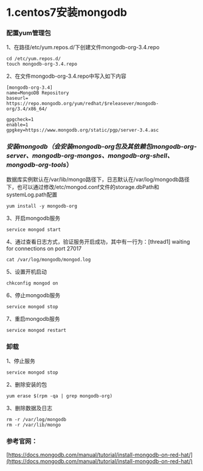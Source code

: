 # 1.centos7安装mongodb

### 配置yum管理包

1、在路径/etc/yum.repos.d/下创建文件mongodb-org-3.4.repo

```
cd /etc/yum.repos.d/
touch mongodb-org-3.4.repo
```

2、在文件mongodb-org-3.4.repo中写入如下内容

```
[mongodb-org-3.4]
name=MongoDB Repository
baseurl=
https://repo.mongodb.org/yum/redhat/$releasever/mongodb-org/3.4/x86_64/

gpgcheck=1
enable=1
gpgkey=https://www.mongodb.org/static/pgp/server-3.4.asc
```

### _安装mongodb（会安装mongodb-org包及其依赖包mongodb-org-server、mongodb-org-mongos、mongodb-org-shell、mongodb-org-tools_）

数据库实例默认在/var/lib/mongo路径下，日志默认在/var/log/mongodb路径下，也可以通过修改/etc/mongod.conf文件的storage.dbPath和systemLog.path配置

```
yum install -y mongodb-org
```

3、开启mongodb服务

```
service mongod start
```

4、通过查看日志方式，验证服务开启成功，其中有一行为：\[thread1\] waiting for connections on port 27017

```
cat /var/log/mongodb/mongod.log
```

5、设置开机启动

```
chkconfig mongod on
```

6、停止mongodb服务

```
service mongod stop
```

7、重启mongodb服务

```
service mongod restart
```

### 卸载

1、停止服务

```
service mongod stop
```

2、删除安装的包

```
yum erase $(rpm -qa | grep mongodb-org)
```

3、删除数据及日志

```
rm -r /var/log/mongodb
rm -r /var/lib/mongo
```

### 参考官网：

[https://docs.mongodb.com/manual/tutorial/install-mongodb-on-red-hat/](https://docs.mongodb.com/manual/tutorial/install-mongodb-on-red-hat/)

